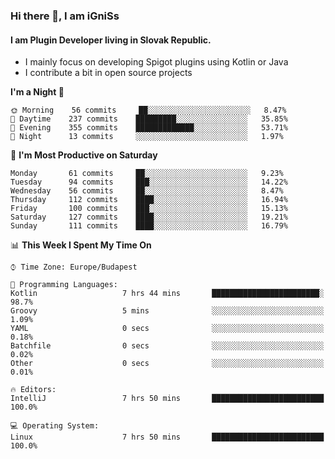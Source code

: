 ### Hi there 👋, I am iGniSs

#### I am Plugin Developer living in Slovak Republic.
- I mainly focus on developing Spigot plugins using Kotlin or Java
- I contribute a bit in open source projects

<!--START_SECTION:waka-->
**I'm a Night 🦉** 

```text
🌞 Morning    56 commits     ██░░░░░░░░░░░░░░░░░░░░░░░   8.47% 
🌆 Daytime    237 commits    █████████░░░░░░░░░░░░░░░░   35.85% 
🌃 Evening    355 commits    █████████████░░░░░░░░░░░░   53.71% 
🌙 Night      13 commits     ░░░░░░░░░░░░░░░░░░░░░░░░░   1.97%

```
📅 **I'm Most Productive on Saturday** 

```text
Monday       61 commits     ██░░░░░░░░░░░░░░░░░░░░░░░   9.23% 
Tuesday      94 commits     ███░░░░░░░░░░░░░░░░░░░░░░   14.22% 
Wednesday    56 commits     ██░░░░░░░░░░░░░░░░░░░░░░░   8.47% 
Thursday     112 commits    ████░░░░░░░░░░░░░░░░░░░░░   16.94% 
Friday       100 commits    ███░░░░░░░░░░░░░░░░░░░░░░   15.13% 
Saturday     127 commits    ████░░░░░░░░░░░░░░░░░░░░░   19.21% 
Sunday       111 commits    ████░░░░░░░░░░░░░░░░░░░░░   16.79%

```


📊 **This Week I Spent My Time On** 

```text
⌚︎ Time Zone: Europe/Budapest

💬 Programming Languages: 
Kotlin                   7 hrs 44 mins       ████████████████████████░   98.7% 
Groovy                   5 mins              ░░░░░░░░░░░░░░░░░░░░░░░░░   1.09% 
YAML                     0 secs              ░░░░░░░░░░░░░░░░░░░░░░░░░   0.18% 
Batchfile                0 secs              ░░░░░░░░░░░░░░░░░░░░░░░░░   0.02% 
Other                    0 secs              ░░░░░░░░░░░░░░░░░░░░░░░░░   0.01%

🔥 Editors: 
IntelliJ                 7 hrs 50 mins       █████████████████████████   100.0%

💻 Operating System: 
Linux                    7 hrs 50 mins       █████████████████████████   100.0%

```


<!--END_SECTION:waka-->